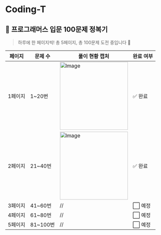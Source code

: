 # Coding-T
## 🚀 프로그래머스 입문 100문제 정복기

> 하루에 한 페이지씩! 총 5페이지, 총 100문제 도전 중입니다 💪

| 페이지 | 문제 수 | 풀이 현황 캡처 | 완료 여부 |
|--------|---------|----------------|------------|
| 1페이지 | 1~20번 | <img width="214" alt="Image" src="https://github.com/user-attachments/assets/4a5b7b8d-1bc1-494f-9cca-882d7791cff5" /> | ✅ 완료 |
| 2페이지 | 21~40번 | <img width="214" alt="Image" src="https://github.com/user-attachments/assets/18243f71-e63b-4785-bdf4-988e6de76762" /> | ✅ 완료 |
| 3페이지 | 41~60번 | // | ⬜ 예정 |
| 4페이지 | 61~80번 | // | ⬜ 예정 |
| 5페이지 | 81~100번 | // | ⬜ 예정 |

